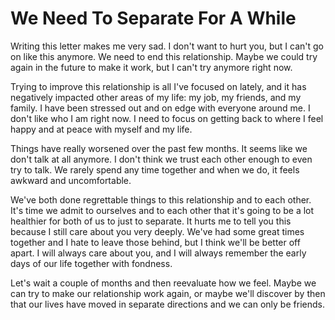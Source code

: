 # We Need To Separate For A While #

Writing this letter makes me very sad. I don't want to hurt you, but I can't go on like this anymore. We need to end this relationship. Maybe we could try again in the future to make it work, but I can't try anymore right now.

Trying to improve this relationship is all I've focused on lately, and it has negatively impacted other areas of my life: my job, my friends, and my family. I have been stressed out and on edge with everyone around me. I don't like who I am right now. I need to focus on getting back to where I feel happy and at peace with myself and my life.

Things have really worsened over the past few months. It seems like we don't talk at all anymore. I don't think we trust each other enough to even try to talk. We rarely spend any time together and when we do, it feels awkward and uncomfortable.

We've both done regrettable things to this relationship and to each other. It's time we admit to ourselves and to each other that it's going to be a lot healthier for both of us to just to separate. It hurts me to tell you this because I still care about you very deeply. We've had some great times together and I hate to leave those behind, but I think we'll be better off apart. I will always care about you, and I will always remember the early days of our life together with fondness.

Let's wait a couple of months and then reevaluate how we feel. Maybe we can try to make our relationship work again, or maybe we'll discover by then that our lives have moved in separate directions and we can only be friends.
